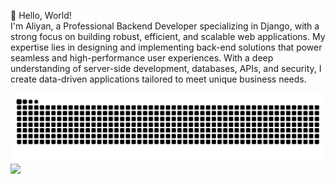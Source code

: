 
👋 Hello, World!
</br>
I'm Aliyan, a Professional Backend Developer specializing in Django, with a strong focus on building robust, efficient, and scalable web applications. My expertise lies in designing and implementing back-end solutions that power seamless and high-performance user experiences. With a deep understanding of server-side development, databases, APIs, and security, I create data-driven applications tailored to meet unique business needs.

<img src="https://raw.githubusercontent.com/Aliyan167/Aliyan167/output/github-contribution-grid-snake-dark.svg" alt="Snake animation" />
<img src="https://camo.githubusercontent.com/c0bce64b8d9f51fcc7b9ff18461a13dc27c898413d5706d19942da74a3e69bad/68747470733a2f2f696d672e736869656c64732e696f2f7374617469632f76313f6d6573736167653d48544d4c266c6f676f3d68746d6c35266c6162656c3d26636f6c6f723d453334463236266c6f676f436f6c6f723d7768697465266c6162656c436f6c6f723d267374796c653d666f722d7468652d6261646765"/>

</div>
